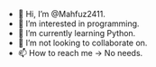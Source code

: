- 👋 Hi, I’m @Mahfuz2411.
- 👀 I’m interested in programming.
- 🌱 I’m currently learning Python.
- 💞️ I’m not looking to collaborate on.
- 📫 How to reach me -> No needs.

<!---
Mahfuz2411/Mahfuz2411 is a ✨ special ✨ repository because its `README.md` (this file) appears on your GitHub profile.
You can click the Preview link to take a look at your changes.
--->
